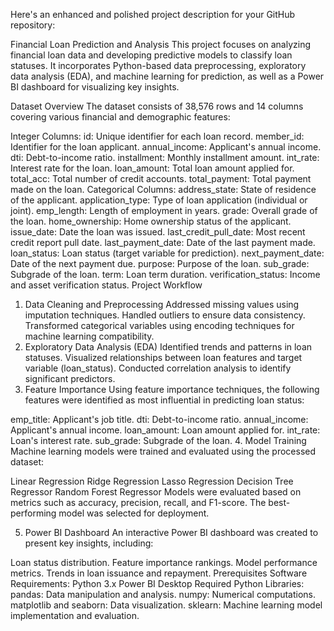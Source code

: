 
Here's an enhanced and polished project description for your GitHub repository:

Financial Loan Prediction and Analysis
This project focuses on analyzing financial loan data and developing predictive models to classify loan statuses. It incorporates Python-based data preprocessing, exploratory data analysis (EDA), and machine learning for prediction, as well as a Power BI dashboard for visualizing key insights.

Dataset Overview
The dataset consists of 38,576 rows and 14 columns covering various financial and demographic features:

Integer Columns:
id: Unique identifier for each loan record.
member_id: Identifier for the loan applicant.
annual_income: Applicant's annual income.
dti: Debt-to-income ratio.
installment: Monthly installment amount.
int_rate: Interest rate for the loan.
loan_amount: Total loan amount applied for.
total_acc: Total number of credit accounts.
total_payment: Total payment made on the loan.
Categorical Columns:
address_state: State of residence of the applicant.
application_type: Type of loan application (individual or joint).
emp_length: Length of employment in years.
grade: Overall grade of the loan.
home_ownership: Home ownership status of the applicant.
issue_date: Date the loan was issued.
last_credit_pull_date: Most recent credit report pull date.
last_payment_date: Date of the last payment made.
loan_status: Loan status (target variable for prediction).
next_payment_date: Date of the next payment due.
purpose: Purpose of the loan.
sub_grade: Subgrade of the loan.
term: Loan term duration.
verification_status: Income and asset verification status.
Project Workflow
1. Data Cleaning and Preprocessing
Addressed missing values using imputation techniques.
Handled outliers to ensure data consistency.
Transformed categorical variables using encoding techniques for machine learning compatibility.
2. Exploratory Data Analysis (EDA)
Identified trends and patterns in loan statuses.
Visualized relationships between loan features and target variable (loan_status).
Conducted correlation analysis to identify significant predictors.
3. Feature Importance
Using feature importance techniques, the following features were identified as most influential in predicting loan status:

emp_title: Applicant's job title.
dti: Debt-to-income ratio.
annual_income: Applicant's annual income.
loan_amount: Loan amount applied for.
int_rate: Loan's interest rate.
sub_grade: Subgrade of the loan.
4. Model Training
Machine learning models were trained and evaluated using the processed dataset:

Linear Regression
Ridge Regression
Lasso Regression
Decision Tree Regressor
Random Forest Regressor
Models were evaluated based on metrics such as accuracy, precision, recall, and F1-score. The best-performing model was selected for deployment.

5. Power BI Dashboard
An interactive Power BI dashboard was created to present key insights, including:

Loan status distribution.
Feature importance rankings.
Model performance metrics.
Trends in loan issuance and repayment.
Prerequisites
Software Requirements:
Python 3.x
Power BI Desktop
Required Python Libraries:
pandas: Data manipulation and analysis.
numpy: Numerical computations.
matplotlib and seaborn: Data visualization.
sklearn: Machine learning model implementation and evaluation.
